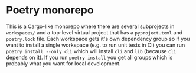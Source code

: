 # Poetry monorepo

This is a Cargo-like monorepo where there are several subprojects in `workspaces/` and a top-level virtual project that has a `pyproject.toml` and `poetry.lock` file.
Each workspace gets it's own dependency group so if you want to install a single workspace (e.g. to run unit tests in CI) you can run `poetry install --only cli` which will install `cli` and `lib` (because `cli` depends on it).
If you run `poetry install` you get all groups which is probably what you want for local development.
